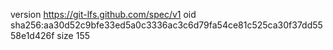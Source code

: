 version https://git-lfs.github.com/spec/v1
oid sha256:aa30d52c9bfe33ed5a0c3336ac3c6d79fa54ce81c525ca30f37dd5558e1d426f
size 155
